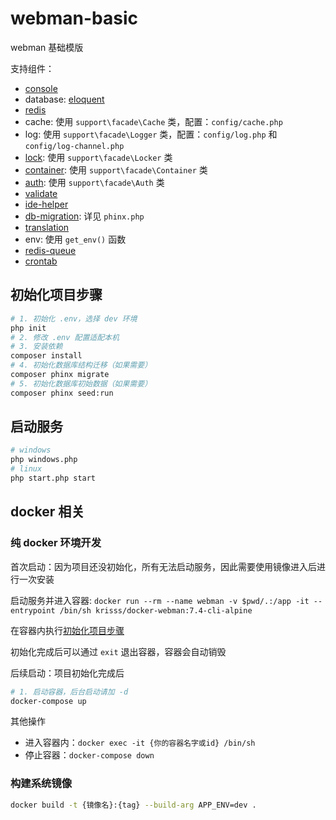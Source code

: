 # webman-basic

webman 基础模版

支持组件：

- [console](https://www.workerman.net/doc/webman/plugin/console.html)
- database: [eloquent](https://learnku.com/docs/laravel/8.x/eloquent/9400)
- [redis](https://www.workerman.net/doc/webman/db/redis.html)
- cache: 使用 `support\facade\Cache` 类，配置：`config/cache.php`
- log: 使用 `support\facade\Logger` 类，配置：`config/log.php` 和 `config/log-channel.php`
- [lock](https://www.workerman.net/plugin/55): 使用 `support\facade\Locker` 类
- [container](https://learnku.com/docs/laravel/8.x/container/9361): 使用 `support\facade\Container` 类
- [auth](https://www.workerman.net/plugin/54): 使用 `support\facade\Auth` 类
- [validate](https://learnku.com/docs/laravel/8.x/validation/9374)
- [ide-helper](https://www.workerman.net/plugin/51)
- [db-migration](https://github.com/cakephp/phinx): 详见 `phinx.php`
- [translation](https://www.workerman.net/doc/webman/components/translation.html)
- env: 使用 `get_env()` 函数
- [redis-queue](https://www.workerman.net/doc/webman/queue/redis.html)
- [crontab](https://www.workerman.net/doc/webman/components/crontab.html)

## 初始化项目步骤

```bash
# 1. 初始化 .env，选择 dev 环境
php init
# 2. 修改 .env 配置适配本机
# 3. 安装依赖
composer install
# 4. 初始化数据库结构迁移（如果需要）
composer phinx migrate
# 5. 初始化数据库初始数据（如果需要）
composer phinx seed:run
```

## 启动服务

```bash
# windows
php windows.php
# linux
php start.php start
```


## docker 相关

### 纯 docker 环境开发

首次启动：因为项目还没初始化，所有无法启动服务，因此需要使用镜像进入后进行一次安装

启动服务并进入容器: `docker run --rm --name webman -v $pwd/.:/app -it --entrypoint /bin/sh krisss/docker-webman:7.4-cli-alpine`

在容器内执行[初始化项目步骤](#初始化项目步骤)

初始化完成后可以通过 `exit` 退出容器，容器会自动销毁

后续启动：项目初始化完成后

```bash
# 1. 启动容器，后台启动请加 -d
docker-compose up
```

其他操作

- 进入容器内：`docker exec -it {你的容器名字或id} /bin/sh`
- 停止容器：`docker-compose down`

### 构建系统镜像

```bash
docker build -t {镜像名}:{tag} --build-arg APP_ENV=dev .
```
